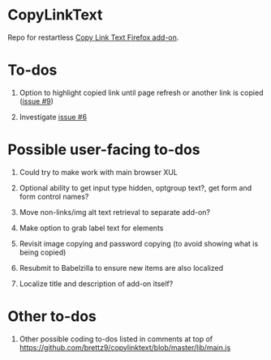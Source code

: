 # CopyLinkText

Repo for restartless [Copy Link Text Firefox add-on](https://addons.mozilla.org/en-US/firefox/addon/copy-link-text-4750/).

# To-dos

1.  Option to highlight copied link until page refresh or another link is
    copied ([issue #9](https://github.com/brettz9/copylinktext/issues/9))

1.  Investigate [issue #6](https://github.com/brettz9/copylinktext/issues/6)

# Possible user-facing to-dos

1.  Could try to make work with main browser XUL

1.  Optional ability to get input type hidden, optgroup text?,
    get form and form control names?

1.  Move non-links/img alt text retrieval to separate add-on?

1.  Make option to grab label text for elements

1.  Revisit image copying and password copying (to avoid showing what
    is being copied)

1.  Resubmit to Babelzilla to ensure new items are also localized

1.  Localize title and description of add-on itself?

# Other to-dos

1.  Other possible coding to-dos listed in comments at top of <https://github.com/brettz9/copylinktext/blob/master/lib/main.js>
